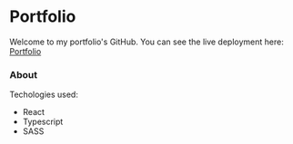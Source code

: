 # Portfolio

Welcome to my portfolio's GitHub. You can see the live deployment here: [Portfolio](https://andrescn20.github.io/portfolio/)

###  About

Techologies used: 
- React 
- Typescript
- SASS
